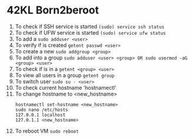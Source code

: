 # 42KL Born2beroot



1. To check if SSH service is started  `(sudo) service ssh status`
2. To check if UFW service is started `(sudo) service ufw status`
3. To add a <user> `sudo adduser <user>`
4. To verify if <user> is created `getent passwd <user>`
5. To create a new <group> `sudo addgroup <group>`
6. To add <user> into a group `sudo adduser <user> <group> OR sudo usermod -aG  <group> <user>`
7. To check if <user> is in a <group> `getent <group> <user>`
8. To view all users in a group `getent group`
9. To switch user `sudo su - <user>`
10. To check current hostname 'hostnamectl'
11. To change hostname to <new_hostname>
    ```
    hostnamectl set-hostname <new_hostname>
    sudo nano /etc/hosts
    127.0.0.1 localhost
    127.0.1.1 <new_hostname>
    ```
10. To reboot VM `sudo reboot`
